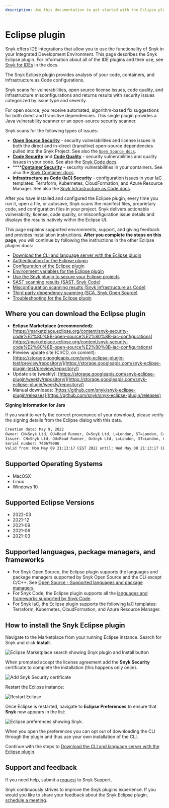```yaml
---
description: Use this documentation to get started with the Eclipse plugin.
---
```


# Eclipse plugin

Snyk offers IDE integrations that allow you to use the functionality of Snyk in your Integrated Development Environment. This page describes the Snyk Eclipse plugin. For information about all of the IDE plugins and their use, see [Snyk for IDEs](https://docs.snyk.io/ide-tools) in the docs.

The Snyk Eclipse plugin provides analysis of your code, containers, and Infrastructure as Code configurations.

Snyk scans for vulnerabilities, open source license issues, code quality, and infrastructure misconfigurations and returns results with security issues categorized by issue type and severity.

For open source, you receive automated, algorithm-based fix suggestions for both direct and transitive dependencies. This single plugin provides a Java vulnerability scanner or an open-source security scanner.

Snyk scans for the following types of issues:

* [**Open Source Security**](https://snyk.io/product/open-source-security-management/) - security vulnerabilities and license issues in both the direct and in-direct (transitive) open-source dependencies pulled into the Snyk Project. See also the [`Open Source docs`](https://docs.snyk.io/products/snyk-open-source).
* [**Code Security**](https://snyk.io/product/snyk-code/) and [**Code Quality**](https://snyk.io/product/snyk-code/) - security vulnerabilities and quality issues in your code. See also the [Snyk Code docs](https://docs.snyk.io/products/snyk-code).
* ****[**Container Security**](https://snyk.io/product/container-vulnerability-management/) - security vulnerabilities in your containers. See also the [Snyk Container docs](https://docs.snyk.io/products/snyk-container).
* [**Infrastructure as Code (IaC) Security**](https://snyk.io/product/infrastructure-as-code-security/) - configuration issues in your IaC templates: Terraform, Kubernetes, CloudFormation, and Azure Resource Manager. See also the [Snyk Infrastructure as Code docs](https://docs.snyk.io/products/snyk-infrastructure-as-code).

After you have installed and configured the Eclipse plugin, every time you run it, open a file, or autosave, Snyk scans the manifest files, proprietary code, and configuration files in your project. Snyk delivers actionable vulnerability, license, code quality, or misconfiguration issue details and displays the results natively within the Eclipse UI.

This page explains supported environments, support, and giving feedback and provides installation instructions. **After you complete the steps on this page**, you will continue by following the instructions in the other Eclipse plugins docs:

* [Download the CLI and language server with the Eclipse plugin](https://docs.snyk.io/ide-tools/eclipse-plugin/download-the-cli-and-language-server-with-the-eclipse-plugin)
* [Authentication for the Eclipse plugin](https://docs.snyk.io/ide-tools/eclipse-plugin/authentication-for-the-eclipse-plugin)
* [Configuration of the Eclipse plugin](https://docs.snyk.io/ide-tools/eclipse-plugin/configuration-of-the-eclipse-plugin)
* [Environment variables for the Eclipse plugin](https://docs.snyk.io/ide-tools/eclipse-plugin/environment-variables-for-the-eclipse-plugin)
* [Use the Snyk plugin to secure your Eclipse projects](https://docs.snyk.io/ide-tools/eclipse-plugin/use-the-snyk-plugin-to-secure-your-eclipse-projects)
* [SAST scanning results (SAST, Snyk Code)](https://docs.snyk.io/ide-tools/eclipse-plugin/sast-scanning-results-sast-snyk-code)
* [Misconfiguration scanning results (Snyk Infrastructure as Code)](https://docs.snyk.io/ide-tools/eclipse-plugin/misconfiguration-scanning-results-snyk-infrastructure-as-code)
* [Third party dependency scanning (SCA, Snyk Open Source)](https://docs.snyk.io/ide-tools/eclipse-plugin/third-party-dependency-scanning-sca-snyk-open-source)
* [Troubleshooting for the Eclipse plugin](https://docs.snyk.io/ide-tools/eclipse-plugin/troubleshooting-for-the-eclipse-plugin)

## Where you can download the Eclipse plugin

* **Eclipse Marketplace (recommended)**: [https://marketplace.eclipse.org/content/snyk-security-code%E2%80%8B-open-source%E2%80%8B-iac-configurations](https://marketplace.eclipse.org/content/snyk-security-code%E2%80%8B-open-source%E2%80%8B-iac-configurations)
* Preview update site (CI/CD, on commit): [https://storage.googleapis.com/snyk-eclipse-plugin-test/preview/repository/](https://storage.googleapis.com/snyk-eclipse-plugin-test/preview/repository/)
* Update site (weekly): [https://storage.googleapis.com/snyk-eclipse-plugin/weekly/repository/](https://storage.googleapis.com/snyk-eclipse-plugin/weekly/repository/)
* Manual downloads: [https://github.com/snyk/snyk-eclipse-plugin/releases](https://github.com/snyk/snyk-eclipse-plugin/releases)

**Signing Information for Jars**

If you want to verify the correct provenance of your download, please verify the signing details from the Eclipse dialog with this data.

```bash
Creation date: May 9, 2022
Owner: CN=Snyk Ltd, OU=Road Runner, O=Snyk Ltd, L=London, ST=London, C=GB
Issuer: CN=Snyk Ltd, OU=Road Runner, O=Snyk Ltd, L=London, ST=London, C=GB
Serial number: 740679006
Valid from: Mon May 09 21:13:17 CEST 2022 until: Wed May 08 21:13:17 CEST 2024
```

## Supported Operating Systems

* MacOSX
* Linux
* Windows 10

## Supported Eclipse Versions

* 2022-03
* 2021-12
* 2021-09
* 2021-06
* 2021-03

## Supported languages, package managers, and frameworks

* For Snyk Open Source, the Eclipse plugin supports the languages and package managers supported by Snyk Open Source and the CLI except C/C++. See [Open Source - Supported languages and package managers](https://docs.snyk.io/products/snyk-open-source/language-and-package-manager-support).
* For Snyk Code, the Eclipse plugin supports all the [languages and frameworks supported by Snyk Code](https://docs.snyk.io/products/snyk-code/snyk-code-language-and-framework-support#language-support-with-snyk-code-ai-engine).
* For Snyk IaC, the Eclipse plugin supports the following IaC templates: Terraform, Kubernetes, CloudFormation, and Azure Resource Manager.

## How to install the Snyk Eclipse plugin

Navigate to the Marketplace from your running Eclipse instance. Search for Snyk and click **Install**.

![Eclipse Marketplace search showing Snyk plugin and Install button](<../../.gitbook/assets/Screenshot 2022-05-17 at 16.29.29.png>)

When prompted accept the license agreement add the **Snyk Security** certificate to complete the installation (this happens only once).

![Add Snyk Security certificate](<../../.gitbook/assets/Screenshot 2022-05-13 at 09.08.52 (2).png>)

Restart the Eclipse instance:

![Restart Eclipse](<../../.gitbook/assets/Screenshot 2022-05-13 at 09.16.37.png>)

Once Eclipse is restarted, navigate to **Eclipse Preferences** to ensure that **Snyk** now appears in the list:

![Eclipse preferences showing Snyk.](<../../.gitbook/assets/Screenshot 2022-05-17 at 16.36.07.png>)

When you open the preferences you can opt out of downloading the CLI through the plugin and thus use your own installation of the CLI.

Continue with the steps to [Download the CLI and language server with the Eclipse plugin](https://docs.snyk.io/ide-tools/eclipse-plugin/download-the-cli-and-language-server-with-the-eclipse-plugin).

## Support and feedback

If you need help, submit a [request](https://support.snyk.io/hc/en-us/requests/new) to Snyk Support.

Snyk continuously strives to improve the Snyk plugins experience. If you would you like to share your feedback about the Snyk Eclipse plugin, [schedule a meeting](https://calendly.com/snyk-georgi/45min?month=2022-01).

